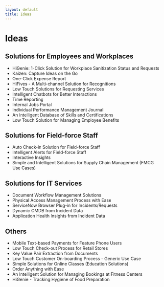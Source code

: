 ```yaml
---
layout: default
title: Ideas
---
```


# Ideas

## Solutions for Employees and Workplaces
- HiGenie: 1-Click Solution for Workplace Sanitization Status and Requests
- Kaizen: Capture Ideas on the Go
- One-Click Expense Report
- HiFives - A Multi-channel Solution for Recognitions
- Low Touch Solutions for Requesting Services
- Intelligent Chatbots for Better Interactions
- Time Reporting
- Internal Jobs Portal
- Individual Performance Management Journal
- An Intelligent Database of Skills and Certifications
- Low Touch Solution for Managing Employee Benefits

## Solutions for Field-force Staff
- Auto Check-in Solution for Field-force Staff
- Intelligent Alerts for Field-force Staff
- Interactive Insights
- Simple and Intelligent Solutions for Supply Chain Management (FMCG Use Cases)

## Solutions for IT Services
- Document Workflow Management Solutions
- Physical Access Management Process with Ease
- ServiceNow Browser Plug-in for Incidents/Requests
- Dynamic CMDB from Incident Data
- Application Health Insights from Incident Data

## Others
- Mobile Text-based Payments for Feature Phone Users
- Low Touch Check-out Process for Retail Stores
- Key Value Pair Extraction from Documents
- Low Touch Customer On-boarding Process - Generic Use Case
- Simple Solutions for Online Classes (Education Solutions)
- Order Anything with Ease
- An Intelligent Solution for Managing Bookings at Fitness Centers
- HiGenie - Tracking Hygiene of Food Preparation
